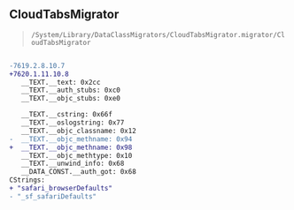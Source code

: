 ## CloudTabsMigrator

> `/System/Library/DataClassMigrators/CloudTabsMigrator.migrator/CloudTabsMigrator`

```diff

-7619.2.8.10.7
+7620.1.11.10.8
   __TEXT.__text: 0x2cc
   __TEXT.__auth_stubs: 0xc0
   __TEXT.__objc_stubs: 0xe0

   __TEXT.__cstring: 0x66f
   __TEXT.__oslogstring: 0x77
   __TEXT.__objc_classname: 0x12
-  __TEXT.__objc_methname: 0x94
+  __TEXT.__objc_methname: 0x98
   __TEXT.__objc_methtype: 0x10
   __TEXT.__unwind_info: 0x68
   __DATA_CONST.__auth_got: 0x68
CStrings:
+ "safari_browserDefaults"
- "_sf_safariDefaults"

```
